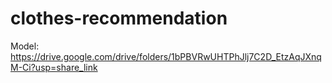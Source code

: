 # clothes-recommendation

Model: https://drive.google.com/drive/folders/1bPBVRwUHTPhJlj7C2D_EtzAqJXnqM-Ci?usp=share_link
